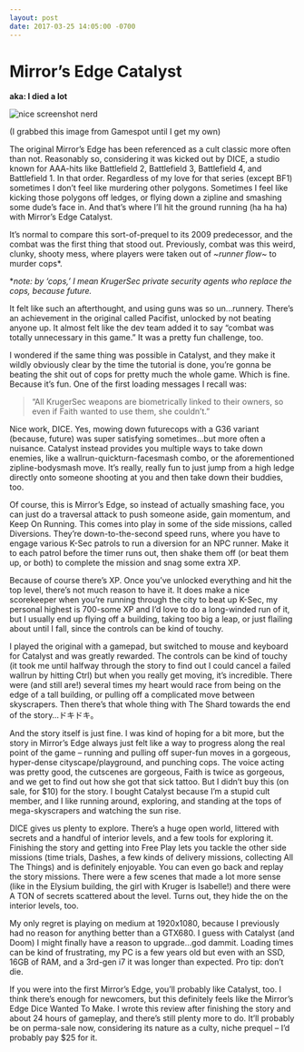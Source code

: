 ```yaml
---
layout: post
date: 2017-03-25 14:05:00 -0700
---
```


# Mirror’s Edge Catalyst

**aka: I died a lot**

![nice screenshot nerd](../../../assets/158823115844_0.jpg)

(I grabbed this image from Gamespot until I get my own)

The original Mirror’s Edge has been referenced as a cult classic more often than not. Reasonably so, considering it was kicked out by DICE, a studio known for AAA-hits like Battlefield 2, Battlefield 3, Battlefield 4, and Battlefield 1\. In that order. Regardless of my love for that series (except BF1) sometimes I don’t feel like murdering other polygons. Sometimes I feel like kicking those polygons off ledges, or flying down a zipline and smashing some dude’s face in. And that’s where I’ll hit the ground running (ha ha ha) with Mirror’s Edge Catalyst.

It’s normal to compare this sort-of-prequel to its 2009 predecessor, and the combat was the first thing that stood out. Previously, combat was this weird, clunky, shooty mess, where players were taken out of _~runner flow~_ to murder cops*.

*_note: by ‘cops,’ I mean KrugerSec private security agents who replace the cops, because future._

It felt like such an afterthought, and using guns was so un…runnery. There’s an achievement in the original called Pacifist, unlocked by not beating anyone up. It almost felt like the dev team added it to say “combat was totally unnecessary in this game.” It was a pretty fun challenge, too.

I wondered if the same thing was possible in Catalyst, and they make it wildly obviously clear by the time the tutorial is done, you’re gonna be beating the shit out of cops for pretty much the whole game. Which is fine. Because it’s fun. One of the first loading messages I recall was:

> “All KrugerSec weapons are biometrically linked to their owners, so even if Faith wanted to use them, she couldn’t.”

Nice work, DICE. Yes, mowing down futurecops with a G36 variant (because, future) was super satisfying sometimes…but more often a nuisance. Catalyst instead provides you multiple ways to take down enemies, like a wallrun-quickturn-facesmash combo, or the aforementioned zipline-bodysmash move. It’s really, really fun to just jump from a high ledge directly onto someone shooting at you and then take down their buddies, too.

Of course, this is Mirror’s Edge, so instead of actually smashing face, you can just do a traversal attack to push someone aside, gain momentum, and Keep On Running. This comes into play in some of the side missions, called Diversions. They’re down-to-the-second speed runs, where you have to engage various K-Sec patrols to run a diversion for an NPC runner. Make it to each patrol before the timer runs out, then shake them off (or beat them up, or both) to complete the mission and snag some extra XP.

Because of course there’s XP. Once you’ve unlocked everything and hit the top level, there’s not much reason to have it. It does make a nice scorekeeper when you’re running through the city to beat up K-Sec, my personal highest is 700-some XP and I’d love to do a long-winded run of it, but I usually end up flying off a building, taking too big a leap, or just flailing about until I fall, since the controls can be kind of touchy.

I played the original with a gamepad, but switched to mouse and keyboard for Catalyst and was greatly rewarded. The controls can be kind of touchy (it took me until halfway through the story to find out I could cancel a failed wallrun by hitting Ctrl) but when you really get moving, it’s incredible. There were (and still are!) several times my heart would race from being on the edge of a tall building, or pulling off a complicated move between skyscrapers. Then there’s that whole thing with The Shard towards the end of the story…ドキドキ。

And the story itself is just fine. I was kind of hoping for a bit more, but the story in Mirror’s Edge always just felt like a way to progress along the real point of the game – running and pulling off super-fun moves in a gorgeous, hyper-dense cityscape/playground, and punching cops. The voice acting was pretty good, the cutscenes are gorgeous, Faith is twice as gorgeous, and we get to find out how she got that sick tattoo. But I didn’t buy this (on sale, for $10) for the story. I bought Catalyst because I’m a stupid cult member, and I like running around, exploring, and standing at the tops of mega-skyscrapers and watching the sun rise.

DICE gives us plenty to explore. There’s a huge open world, littered with secrets and a handful of interior levels, and a few tools for exploring it. Finishing the story and getting into Free Play lets you tackle the other side missions (time trials, Dashes, a few kinds of delivery missions, collecting All The Things) and is definitely enjoyable. You can even go back and replay the story missions. There were a few scenes that made a lot more sense (like in the Elysium building, the girl with Kruger is Isabelle!) and there were A TON of secrets scattered about the level. Turns out, they hide the on the interior levels, too.  

My only regret is playing on medium at 1920x1080, because I previously had no reason for anything better than a GTX680\. I guess with Catalyst (and Doom) I might finally have a reason to upgrade…god dammit. Loading times can be kind of frustrating, my PC is a few years old but even with an SSD, 16GB of RAM, and a 3rd-gen i7 it was longer than expected. Pro tip: don’t die.

If you were into the first Mirror’s Edge, you’ll probably like Catalyst, too. I think there’s enough for newcomers, but this definitely feels like the Mirror’s Edge Dice Wanted To Make. I wrote this review after finishing the story and about 24 hours of gameplay, and there’s still plenty more to do. It’ll probably be on perma-sale now, considering its nature as a culty, niche prequel – I’d probably pay $25 for it.
